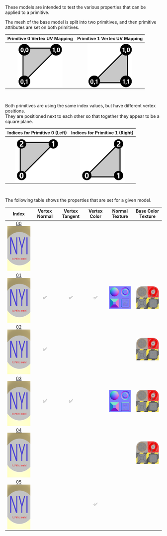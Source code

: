 These models are intended to test the various properties that can be applied to a primitive.  

The mesh of the base model is split into two primitives, and then primitive attributes are set on both primitives.  

Primitive 0 Vertex UV Mapping | Primitive 1 Vertex UV Mapping
:---: | :---:
<img src="Figures/UVSpace2.png" height="144" width="144" align="middle"> | <img src="Figures/UVSpace3.png" height="144" width="144" align="middle"> 

<br>

Both primitives are using the same index values, but have different vertex positions.  
They are positioned next to each other so that together they appear to be a square plane.

Indices for Primitive 0 (Left) | Indices for Primitive 1 (Right)
:---: | :---:
<img src="Figures/Indices_Primitive0.png" height="144" width="144" align="middle"> | <img src="Figures/Indices_Primitive1.png" height="144" width="144" align="middle">


<br>

The following table shows the properties that are set for a given model.  


Index | Vertex Normal | Vertex Tangent | Vertex Color | Normal Texture | Base Color Texture
:---: | :---: | :---: | :---: | :---: | :---:
[00](Mesh_Primitives_00.gltf)<br><img src="ReferenceImages/Mesh_Primitives_00.png" height="144" width="144" align="middle"> |   |   |   |   |  
[01](Mesh_Primitives_01.gltf)<br><img src="ReferenceImages/Mesh_Primitives_01.png" height="144" width="144" align="middle"> | :white_check_mark: | :white_check_mark: | :white_check_mark: | <img src="Textures/Normal_Plane.png" height="72" width="72" align="middle"> | <img src="Textures/BaseColor_Plane.png" height="72" width="72" align="middle">
[02](Mesh_Primitives_02.gltf)<br><img src="ReferenceImages/Mesh_Primitives_02.png" height="144" width="144" align="middle"> | :white_check_mark: |   |   |   | <img src="Textures/BaseColor_Plane.png" height="72" width="72" align="middle">
[03](Mesh_Primitives_03.gltf)<br><img src="ReferenceImages/Mesh_Primitives_03.png" height="144" width="144" align="middle"> | :white_check_mark: | :white_check_mark: |   | <img src="Textures/Normal_Plane.png" height="72" width="72" align="middle"> | <img src="Textures/BaseColor_Plane.png" height="72" width="72" align="middle">
[04](Mesh_Primitives_04.gltf)<br><img src="ReferenceImages/Mesh_Primitives_04.png" height="144" width="144" align="middle"> |   |   |   |   | <img src="Textures/BaseColor_Plane.png" height="72" width="72" align="middle">
[05](Mesh_Primitives_05.gltf)<br><img src="ReferenceImages/Mesh_Primitives_05.png" height="144" width="144" align="middle"> |   |   | :white_check_mark: |   |  
 
